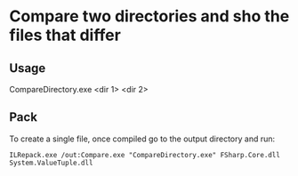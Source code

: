 # Compare two directories and sho the files that differ

## Usage

CompareDirectory.exe <dir 1> <dir 2>

## Pack

To create a single file, once compiled go to the output directory and run:

```ILRepack.exe /out:Compare.exe "CompareDirectory.exe" FSharp.Core.dll System.ValueTuple.dll```